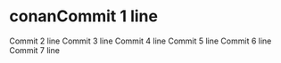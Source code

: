 # conanCommit 1 line
Commit 2 line
Commit 3 line
Commit 4 line
Commit 5 line
Commit 6 line
Commit 7 line
